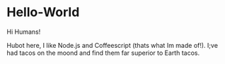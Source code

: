 # Hello-World

Hi Humans!

Hubot here, I like Node.js and Coffeescript (thats what Im made of!).
I;ve had tacos on the moond and find them far superior to Earth tacos.
